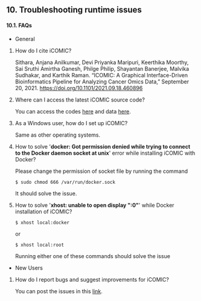 ## 10. Troubleshooting runtime issues

#### 10.1. FAQs

-  General
1. How do I cite iCOMIC?

	Sithara, Anjana Anilkumar, Devi Priyanka Maripuri, Keerthika Moorthy, Sai Sruthi Amirtha Ganesh, Philge Philip, Shayantan Banerjee, Malvika Sudhakar, and Karthik Raman. “ICOMIC: A Graphical Interface-Driven Bioinformatics Pipeline for Analyzing Cancer Omics Data,” September 20, 2021. https://doi.org/10.1101/2021.09.18.460896

2. Where can I access the latest iCOMIC source code?

	You can access the codes [here](https://github.com/RamanLab/iCOMIC) and data [here](https://doi.org/10.5281/zenodo.5759698).  

3. As a Windows user, how do I set up iCOMIC?

	Same as other operating systems.
	
4. How to solve '**docker: Got permission denied while trying to connect to the Docker daemon socket at unix**' error while installing iCOMIC with Docker?
	
	Please change the permission of socket file by running the command 
	```
	$ sudo chmod 666 /var/run/docker.sock
	```
	It should solve the issue.
	
5. How to solve '**xhost:  unable to open display ":0"**' while Docker installation of iCOMIC?

	```
	$ xhost local:docker
	```
	or 
	```
	$ xhost local:root
	```

	Running either one of these commands should solve the issue
	
-  New Users

1. How do I report bugs and suggest improvements for iCOMIC?

	You can post the issues in this [link](https://github.com/RamanLab/iCOMIC/issues).


